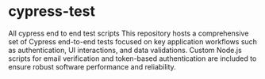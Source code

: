 # cypress-test
All cypress end to end test scripts
This repository hosts a comprehensive set of Cypress end-to-end tests focused on key application workflows such as authentication, UI interactions, and data validations. Custom Node.js scripts for email verification and token-based authentication are included to ensure robust software performance and reliability.
